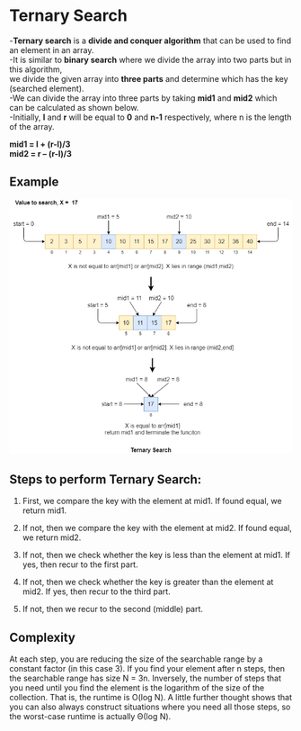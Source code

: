 
# Ternary Search

-**Ternary search** is a **divide and conquer algorithm** that can be used to find an element in an array.    
-It is similar to **binary search** where we divide the array into two parts but in this algorithm,   
we divide the given array into **three parts** and determine which has the key (searched element).    
-We can divide the array into three parts by taking **mid1** and **mid2** which can be calculated as shown below.      
-Initially, **l** and **r** will be equal to **0** and **n-1** respectively, where n is the length of the array.   

**mid1 = l + (r-l)/3**  
**mid2 = r – (r-l)/3**

## Example
![Example](ternary_search.png "example of ternary search")

## Steps to perform Ternary Search: 

1. First, we compare the key with the element at mid1. If found equal, we return mid1.

2. If not, then we compare the key with the element at mid2. If found equal, we return mid2.

3. If not, then we check whether the key is less than the element at mid1. If yes, then recur to the first part.

4. If not, then we check whether the key is greater than the element at mid2. If yes, then recur to the third part.

5. If not, then we recur to the second (middle) part.

## Complexity 

At each step, you are reducing the size of the searchable range by a constant factor (in this case 3). If you find your element after n steps, then the searchable range has size N = 3n. Inversely, the number of steps that you need until you find the element is the logarithm of the size of the collection. That is, the runtime is O(log N). A little further thought shows that you can also always construct situations where you need all those steps, so the worst-case runtime is actually Θ(log N).
